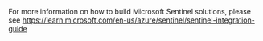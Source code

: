 For more information on how to build Microsoft Sentinel solutions, please see https://learn.microsoft.com/en-us/azure/sentinel/sentinel-integration-guide


